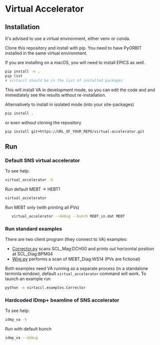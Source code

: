 # Virtual Accelerator

## Installation
It's advised to use a virtual environment, either venv or conda.

Clone this repository and install with pip. 
You need to have PyORBIT installed in the same virtual environment.

If you are installing on a macOS, you will need to install EPICS as well.

```bash
pip install -e .
pip list
# virtaccl should be in the list of installed packages
```
This will install VA in development mode, so you can edit the code and and immediately see the results without re-installation.

Alternatively to install in isolated mode (into your site-packages) 
```bash
pip install .
```
or even without cloning the repository

```bash
pip install git+https://URL_OF_YOUR_REPO/virtual-accelerator.git
```

## Run

### Default SNS virtual accelerator

To see help:
```bash
virtual_accelerator -h
```

Run default MEBT -> HEBT1
```bash
virtual_accelerator
```

Run MEBT only (with printing all PVs)
```bash
   virtual_accelerator --debug --bunch MEBT_in.dat MEBT
```

### Run standard examples 
There are two client program (they connect to VA) examples:
* [Corrector.py](virtaccl/examples/Corrector.py) scans SCL_Mag:DCH00 and prints out horizontal position at SCL_Diag:BPM04 
* [Wire.py](virtaccl/examples/Wire.py) performs a scan of MEBT_Diag:WS14 (PVs are fictional) 

Both examples need VA running as a separate process (in a standalone terminla window), 
default `virtual_accelerator` command will work.
To launch an example run

```bash
python -m virtaccl.examples.Corrector 
```


### Hardcoded IDmp+ beamline of SNS accelerator

To see help:
```bash
idmp_va -h
```

Run with default bunch

```bash
idmp_va --debug
```


